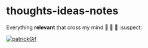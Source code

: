 # thoughts-ideas-notes
Everything **relevant** that cross my mind :memo: :pizza: :city_sunset: :suspect:

[![patrickGif](https://i1.wp.com/bucket.mlcdn.com/a/2500/2500633/images/4830b462fcdd7fad97fa96227272740cbaf76d09.gif?w=1080&ssl=1 "patrickGif")](https://i1.wp.com/bucket.mlcdn.com/a/2500/2500633/images/4830b462fcdd7fad97fa96227272740cbaf76d09.gif?w=1080&ssl=1 "patrickGif")
